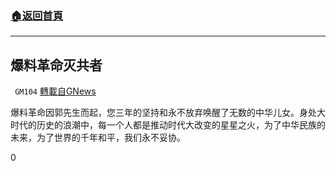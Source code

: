 ###  [:house:返回首頁](https://github.com/ourhimalayas/txt)
---

## 爆料革命灭共者
` GM104` [轉載自GNews](https://gnews.org/zh-hans/563095/)

爆料革命因郭先生而起，您三年的坚持和永不放弃唤醒了无数的中华儿女。身处大时代的历史的浪潮中，每一个人都是推动时代大改变的星星之火，为了中华民族的未来，为了世界的千年和平，我们永不妥协。

0
